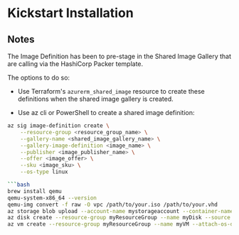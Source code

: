 # Kickstart Installation

## Notes
The Image Definition has been to pre-stage in the Shared Image Gallery that are calling via the HashiCorp Packer template.

The options to do so:

- Use Terraform's `azurerm_shared_image` resource to create these definitions when the shared image gallery is created.

- Use az cli or PowerShell to create a shared image definition:

```bash
az sig image-definition create \
    --resource-group <resource_group_name> \
    --gallery-name <shared_image_gallery_name> \
    --gallery-image-definition <image_name> \
    --publisher <image_publisher_name> \
    --offer <image_offer> \
    --sku <image_sku> \
    --os-type linux

```bash
brew install qemu
qemu-system-x86_64 --version
qemu-img convert -f raw -O vpc /path/to/your.iso /path/to/your.vhd
az storage blob upload --account-name mystorageaccount --container-name mycontainer --name mydisk.vhd --type page --file ./path/to/mydisk.vhd
az disk create --resource-group myResourceGroup --name myDisk --source https://mystorageaccount.blob.core.windows.net/mycontainer/mydisk.vhd
az vm create --resource-group myResourceGroup --name myVM --attach-os-disk myDisk --os-type linux
